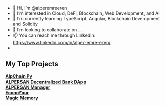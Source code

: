 - 👋 Hi, I’m @alperemreeren
- 👀 I’m interested in Cloud, DeFi, Blockchain, Web Development, and AI
- 🌱 I’m currently learning TypeScript, Angular, Blockchain Development and Solidity
- 💞️ I’m looking to collaborate on ...
- 📫 You can reach me through LinkedIn: https://www.linkedin.com/in/alper-emre-eren/
- 
<!---
alperemreeren/alperemreeren is a ✨ special ✨ repository because its `README.md` (this file) appears on your GitHub profile.
You can click the Preview link to take a look at your changes.
--->

<h2>My Top Projects</h2>

**[AlpChain Py](https://github.com/alperemreeren/alpchain-py)**
<br>
**[ALPERSAN Decentralized Bank DApp](https://github.com/alperemreeren/alpersan-defi-stakingapp)**
<br>
**[ALPERSAN Manager](https://github.com/alperemreeren/alpersan-manager)**
<br>
**[EconoYour](https://github.com/alperemreeren/econoyour)**
<br>
**[Magic Memory](https://github.com/alperemreeren/memory-game)**
<br>
